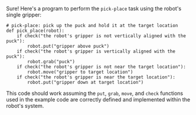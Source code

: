 Sure! Here's a program to perform the `pick-place` task using the robot's single gripper:

```
# pick-place: pick up the puck and hold it at the target location
def pick_place(robot):
    if check("the robot's gripper is not vertically aligned with the puck"):
        robot.put("gripper above puck")
    if check("the robot's gripper is vertically aligned with the puck"):
        robot.grab("puck")
    if check("the robot's gripper is not near the target location"):
        robot.move("gripper to target location")
    if check("the robot's gripper is near the target location"):
        robot.put("gripper down at target location")
```

This code should work assuming the `put`, `grab`, `move`, and `check` functions used in the example code are correctly defined and implemented within the robot's system.